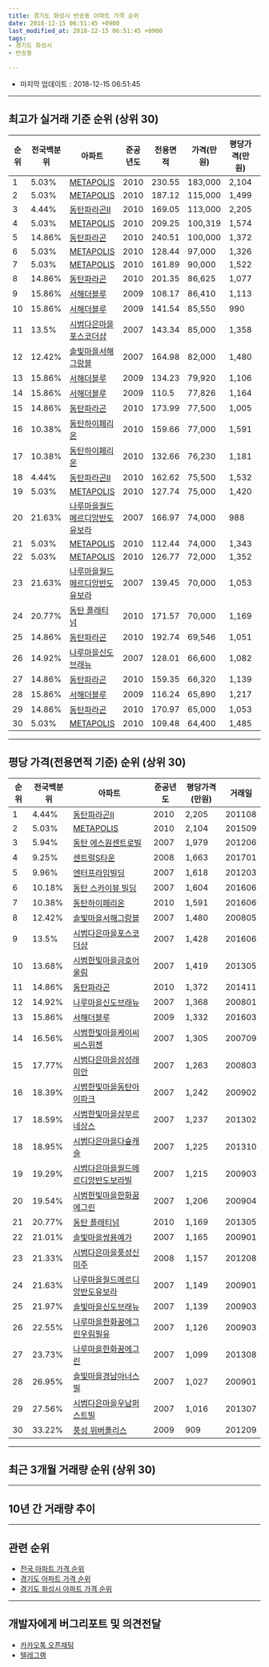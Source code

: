 ```yaml
---
title: 경기도 화성시 반송동 아파트 가격 순위
date: 2018-12-15 06:51:45 +0900
last_modified_at: 2018-12-15 06:51:45 +0900
tags:
- 경기도 화성시
- 반송동

---
```


* 마지막 업데이트 : 2018-12-15 06:51:45

---

## 최고가 실거래 기준 순위 (상위 30)


|순위|전국백분위|아파트|준공년도|전용면적|가격(만원)|평당가격(만원)|거래일|
|---|---|---|---|---|---|---|---|
|1|5.03%|[METAPOLIS](https://search.naver.com/search.naver?query=%EA%B2%BD%EA%B8%B0%EB%8F%84+%ED%99%94%EC%84%B1%EC%8B%9C+%EB%B0%98%EC%86%A1%EB%8F%99+METAPOLIS)|2010|230.55|183,000|2,104|201509|
|2|5.03%|[METAPOLIS](https://search.naver.com/search.naver?query=%EA%B2%BD%EA%B8%B0%EB%8F%84+%ED%99%94%EC%84%B1%EC%8B%9C+%EB%B0%98%EC%86%A1%EB%8F%99+METAPOLIS)|2010|187.12|115,000|1,499|201607|
|3|4.44%|[동탄파라곤II](https://search.naver.com/search.naver?query=%EA%B2%BD%EA%B8%B0%EB%8F%84+%ED%99%94%EC%84%B1%EC%8B%9C+%EB%B0%98%EC%86%A1%EB%8F%99+%EB%8F%99%ED%83%84%ED%8C%8C%EB%9D%BC%EA%B3%A4II)|2010|169.05|113,000|2,205|201108|
|4|5.03%|[METAPOLIS](https://search.naver.com/search.naver?query=%EA%B2%BD%EA%B8%B0%EB%8F%84+%ED%99%94%EC%84%B1%EC%8B%9C+%EB%B0%98%EC%86%A1%EB%8F%99+METAPOLIS)|2010|209.25|100,319|1,574|201411|
|5|14.86%|[동탄파라곤](https://search.naver.com/search.naver?query=%EA%B2%BD%EA%B8%B0%EB%8F%84+%ED%99%94%EC%84%B1%EC%8B%9C+%EB%B0%98%EC%86%A1%EB%8F%99+%EB%8F%99%ED%83%84%ED%8C%8C%EB%9D%BC%EA%B3%A4)|2010|240.51|100,000|1,372|201411|
|6|5.03%|[METAPOLIS](https://search.naver.com/search.naver?query=%EA%B2%BD%EA%B8%B0%EB%8F%84+%ED%99%94%EC%84%B1%EC%8B%9C+%EB%B0%98%EC%86%A1%EB%8F%99+METAPOLIS)|2010|128.44|97,000|1,326|201412|
|7|5.03%|[METAPOLIS](https://search.naver.com/search.naver?query=%EA%B2%BD%EA%B8%B0%EB%8F%84+%ED%99%94%EC%84%B1%EC%8B%9C+%EB%B0%98%EC%86%A1%EB%8F%99+METAPOLIS)|2010|161.89|90,000|1,522|201511|
|8|14.86%|[동탄파라곤](https://search.naver.com/search.naver?query=%EA%B2%BD%EA%B8%B0%EB%8F%84+%ED%99%94%EC%84%B1%EC%8B%9C+%EB%B0%98%EC%86%A1%EB%8F%99+%EB%8F%99%ED%83%84%ED%8C%8C%EB%9D%BC%EA%B3%A4)|2010|201.35|86,625|1,077|201506|
|9|15.86%|[서해더블루](https://search.naver.com/search.naver?query=%EA%B2%BD%EA%B8%B0%EB%8F%84+%ED%99%94%EC%84%B1%EC%8B%9C+%EB%B0%98%EC%86%A1%EB%8F%99+%EC%84%9C%ED%95%B4%EB%8D%94%EB%B8%94%EB%A3%A8)|2009|108.17|86,410|1,113|201605|
|10|15.86%|[서해더블루](https://search.naver.com/search.naver?query=%EA%B2%BD%EA%B8%B0%EB%8F%84+%ED%99%94%EC%84%B1%EC%8B%9C+%EB%B0%98%EC%86%A1%EB%8F%99+%EC%84%9C%ED%95%B4%EB%8D%94%EB%B8%94%EB%A3%A8)|2009|141.54|85,550|990|201409|
|11|13.5%|[시범다은마을포스코더샵](https://search.naver.com/search.naver?query=%EA%B2%BD%EA%B8%B0%EB%8F%84+%ED%99%94%EC%84%B1%EC%8B%9C+%EB%B0%98%EC%86%A1%EB%8F%99+%EC%8B%9C%EB%B2%94%EB%8B%A4%EC%9D%80%EB%A7%88%EC%9D%84%ED%8F%AC%EC%8A%A4%EC%BD%94%EB%8D%94%EC%83%B5)|2007|143.34|85,000|1,358|201407|
|12|12.42%|[솔빛마을서해그랑블](https://search.naver.com/search.naver?query=%EA%B2%BD%EA%B8%B0%EB%8F%84+%ED%99%94%EC%84%B1%EC%8B%9C+%EB%B0%98%EC%86%A1%EB%8F%99+%EC%86%94%EB%B9%9B%EB%A7%88%EC%9D%84%EC%84%9C%ED%95%B4%EA%B7%B8%EB%9E%91%EB%B8%94)|2007|164.98|82,000|1,480|200805|
|13|15.86%|[서해더블루](https://search.naver.com/search.naver?query=%EA%B2%BD%EA%B8%B0%EB%8F%84+%ED%99%94%EC%84%B1%EC%8B%9C+%EB%B0%98%EC%86%A1%EB%8F%99+%EC%84%9C%ED%95%B4%EB%8D%94%EB%B8%94%EB%A3%A8)|2009|134.23|79,920|1,106|201402|
|14|15.86%|[서해더블루](https://search.naver.com/search.naver?query=%EA%B2%BD%EA%B8%B0%EB%8F%84+%ED%99%94%EC%84%B1%EC%8B%9C+%EB%B0%98%EC%86%A1%EB%8F%99+%EC%84%9C%ED%95%B4%EB%8D%94%EB%B8%94%EB%A3%A8)|2009|110.5|77,826|1,164|201312|
|15|14.86%|[동탄파라곤](https://search.naver.com/search.naver?query=%EA%B2%BD%EA%B8%B0%EB%8F%84+%ED%99%94%EC%84%B1%EC%8B%9C+%EB%B0%98%EC%86%A1%EB%8F%99+%EB%8F%99%ED%83%84%ED%8C%8C%EB%9D%BC%EA%B3%A4)|2010|173.99|77,500|1,005|201311|
|16|10.38%|[동탄하이페리온](https://search.naver.com/search.naver?query=%EA%B2%BD%EA%B8%B0%EB%8F%84+%ED%99%94%EC%84%B1%EC%8B%9C+%EB%B0%98%EC%86%A1%EB%8F%99+%EB%8F%99%ED%83%84%ED%95%98%EC%9D%B4%ED%8E%98%EB%A6%AC%EC%98%A8)|2010|159.66|77,000|1,591|201606|
|17|10.38%|[동탄하이페리온](https://search.naver.com/search.naver?query=%EA%B2%BD%EA%B8%B0%EB%8F%84+%ED%99%94%EC%84%B1%EC%8B%9C+%EB%B0%98%EC%86%A1%EB%8F%99+%EB%8F%99%ED%83%84%ED%95%98%EC%9D%B4%ED%8E%98%EB%A6%AC%EC%98%A8)|2010|132.66|76,230|1,181|201507|
|18|4.44%|[동탄파라곤II](https://search.naver.com/search.naver?query=%EA%B2%BD%EA%B8%B0%EB%8F%84+%ED%99%94%EC%84%B1%EC%8B%9C+%EB%B0%98%EC%86%A1%EB%8F%99+%EB%8F%99%ED%83%84%ED%8C%8C%EB%9D%BC%EA%B3%A4II)|2010|162.62|75,500|1,532|201601|
|19|5.03%|[METAPOLIS](https://search.naver.com/search.naver?query=%EA%B2%BD%EA%B8%B0%EB%8F%84+%ED%99%94%EC%84%B1%EC%8B%9C+%EB%B0%98%EC%86%A1%EB%8F%99+METAPOLIS)|2010|127.74|75,000|1,420|201605|
|20|21.63%|[나루마을월드메르디앙반도유보라](https://search.naver.com/search.naver?query=%EA%B2%BD%EA%B8%B0%EB%8F%84+%ED%99%94%EC%84%B1%EC%8B%9C+%EB%B0%98%EC%86%A1%EB%8F%99+%EB%82%98%EB%A3%A8%EB%A7%88%EC%9D%84%EC%9B%94%EB%93%9C%EB%A9%94%EB%A5%B4%EB%94%94%EC%95%99%EB%B0%98%EB%8F%84%EC%9C%A0%EB%B3%B4%EB%9D%BC)|2007|166.97|74,000|988|201312|
|21|5.03%|[METAPOLIS](https://search.naver.com/search.naver?query=%EA%B2%BD%EA%B8%B0%EB%8F%84+%ED%99%94%EC%84%B1%EC%8B%9C+%EB%B0%98%EC%86%A1%EB%8F%99+METAPOLIS)|2010|112.44|74,000|1,343|201406|
|22|5.03%|[METAPOLIS](https://search.naver.com/search.naver?query=%EA%B2%BD%EA%B8%B0%EB%8F%84+%ED%99%94%EC%84%B1%EC%8B%9C+%EB%B0%98%EC%86%A1%EB%8F%99+METAPOLIS)|2010|126.77|72,000|1,352|201408|
|23|21.63%|[나루마을월드메르디앙반도유보라](https://search.naver.com/search.naver?query=%EA%B2%BD%EA%B8%B0%EB%8F%84+%ED%99%94%EC%84%B1%EC%8B%9C+%EB%B0%98%EC%86%A1%EB%8F%99+%EB%82%98%EB%A3%A8%EB%A7%88%EC%9D%84%EC%9B%94%EB%93%9C%EB%A9%94%EB%A5%B4%EB%94%94%EC%95%99%EB%B0%98%EB%8F%84%EC%9C%A0%EB%B3%B4%EB%9D%BC)|2007|139.45|70,000|1,053|200902|
|24|20.77%|[동탄 플래티넘](https://search.naver.com/search.naver?query=%EA%B2%BD%EA%B8%B0%EB%8F%84+%ED%99%94%EC%84%B1%EC%8B%9C+%EB%B0%98%EC%86%A1%EB%8F%99+%EB%8F%99%ED%83%84+%ED%94%8C%EB%9E%98%ED%8B%B0%EB%84%98)|2010|171.57|70,000|1,169|201305|
|25|14.86%|[동탄파라곤](https://search.naver.com/search.naver?query=%EA%B2%BD%EA%B8%B0%EB%8F%84+%ED%99%94%EC%84%B1%EC%8B%9C+%EB%B0%98%EC%86%A1%EB%8F%99+%EB%8F%99%ED%83%84%ED%8C%8C%EB%9D%BC%EA%B3%A4)|2010|192.74|69,546|1,051|201506|
|26|14.92%|[나루마을신도브래뉴](https://search.naver.com/search.naver?query=%EA%B2%BD%EA%B8%B0%EB%8F%84+%ED%99%94%EC%84%B1%EC%8B%9C+%EB%B0%98%EC%86%A1%EB%8F%99+%EB%82%98%EB%A3%A8%EB%A7%88%EC%9D%84%EC%8B%A0%EB%8F%84%EB%B8%8C%EB%9E%98%EB%89%B4)|2007|128.01|66,600|1,082|200902|
|27|14.86%|[동탄파라곤](https://search.naver.com/search.naver?query=%EA%B2%BD%EA%B8%B0%EB%8F%84+%ED%99%94%EC%84%B1%EC%8B%9C+%EB%B0%98%EC%86%A1%EB%8F%99+%EB%8F%99%ED%83%84%ED%8C%8C%EB%9D%BC%EA%B3%A4)|2010|159.35|66,320|1,139|201609|
|28|15.86%|[서해더블루](https://search.naver.com/search.naver?query=%EA%B2%BD%EA%B8%B0%EB%8F%84+%ED%99%94%EC%84%B1%EC%8B%9C+%EB%B0%98%EC%86%A1%EB%8F%99+%EC%84%9C%ED%95%B4%EB%8D%94%EB%B8%94%EB%A3%A8)|2009|116.24|65,890|1,217|201503|
|29|14.86%|[동탄파라곤](https://search.naver.com/search.naver?query=%EA%B2%BD%EA%B8%B0%EB%8F%84+%ED%99%94%EC%84%B1%EC%8B%9C+%EB%B0%98%EC%86%A1%EB%8F%99+%EB%8F%99%ED%83%84%ED%8C%8C%EB%9D%BC%EA%B3%A4)|2010|170.97|65,000|1,053|201507|
|30|5.03%|[METAPOLIS](https://search.naver.com/search.naver?query=%EA%B2%BD%EA%B8%B0%EB%8F%84+%ED%99%94%EC%84%B1%EC%8B%9C+%EB%B0%98%EC%86%A1%EB%8F%99+METAPOLIS)|2010|109.48|64,400|1,485|201510|


---

## 평당 가격(전용면적 기준) 순위 (상위 30)


|순위|전국백분위|아파트|준공년도|평당가격(만원)|거래일|
|---|---|---|---|---|---|
|1|4.44%|[동탄파라곤II](https://search.naver.com/search.naver?query=%EA%B2%BD%EA%B8%B0%EB%8F%84+%ED%99%94%EC%84%B1%EC%8B%9C+%EB%B0%98%EC%86%A1%EB%8F%99+%EB%8F%99%ED%83%84%ED%8C%8C%EB%9D%BC%EA%B3%A4II)|2010|2,205|201108|
|2|5.03%|[METAPOLIS](https://search.naver.com/search.naver?query=%EA%B2%BD%EA%B8%B0%EB%8F%84+%ED%99%94%EC%84%B1%EC%8B%9C+%EB%B0%98%EC%86%A1%EB%8F%99+METAPOLIS)|2010|2,104|201509|
|3|5.94%|[동탄 에스원센트로빌](https://search.naver.com/search.naver?query=%EA%B2%BD%EA%B8%B0%EB%8F%84+%ED%99%94%EC%84%B1%EC%8B%9C+%EB%B0%98%EC%86%A1%EB%8F%99+%EB%8F%99%ED%83%84+%EC%97%90%EC%8A%A4%EC%9B%90%EC%84%BC%ED%8A%B8%EB%A1%9C%EB%B9%8C)|2007|1,979|201206|
|4|9.25%|[센트럴S타운](https://search.naver.com/search.naver?query=%EA%B2%BD%EA%B8%B0%EB%8F%84+%ED%99%94%EC%84%B1%EC%8B%9C+%EB%B0%98%EC%86%A1%EB%8F%99+%EC%84%BC%ED%8A%B8%EB%9F%B4S%ED%83%80%EC%9A%B4)|2008|1,663|201701|
|5|9.96%|[엔터프라임빌딩](https://search.naver.com/search.naver?query=%EA%B2%BD%EA%B8%B0%EB%8F%84+%ED%99%94%EC%84%B1%EC%8B%9C+%EB%B0%98%EC%86%A1%EB%8F%99+%EC%97%94%ED%84%B0%ED%94%84%EB%9D%BC%EC%9E%84%EB%B9%8C%EB%94%A9)|2007|1,618|201203|
|6|10.18%|[동탄 스카이뷰 빌딩](https://search.naver.com/search.naver?query=%EA%B2%BD%EA%B8%B0%EB%8F%84+%ED%99%94%EC%84%B1%EC%8B%9C+%EB%B0%98%EC%86%A1%EB%8F%99+%EB%8F%99%ED%83%84+%EC%8A%A4%EC%B9%B4%EC%9D%B4%EB%B7%B0+%EB%B9%8C%EB%94%A9)|2007|1,604|201606|
|7|10.38%|[동탄하이페리온](https://search.naver.com/search.naver?query=%EA%B2%BD%EA%B8%B0%EB%8F%84+%ED%99%94%EC%84%B1%EC%8B%9C+%EB%B0%98%EC%86%A1%EB%8F%99+%EB%8F%99%ED%83%84%ED%95%98%EC%9D%B4%ED%8E%98%EB%A6%AC%EC%98%A8)|2010|1,591|201606|
|8|12.42%|[솔빛마을서해그랑블](https://search.naver.com/search.naver?query=%EA%B2%BD%EA%B8%B0%EB%8F%84+%ED%99%94%EC%84%B1%EC%8B%9C+%EB%B0%98%EC%86%A1%EB%8F%99+%EC%86%94%EB%B9%9B%EB%A7%88%EC%9D%84%EC%84%9C%ED%95%B4%EA%B7%B8%EB%9E%91%EB%B8%94)|2007|1,480|200805|
|9|13.5%|[시범다은마을포스코더샵](https://search.naver.com/search.naver?query=%EA%B2%BD%EA%B8%B0%EB%8F%84+%ED%99%94%EC%84%B1%EC%8B%9C+%EB%B0%98%EC%86%A1%EB%8F%99+%EC%8B%9C%EB%B2%94%EB%8B%A4%EC%9D%80%EB%A7%88%EC%9D%84%ED%8F%AC%EC%8A%A4%EC%BD%94%EB%8D%94%EC%83%B5)|2007|1,428|201606|
|10|13.68%|[시범한빛마을금호어울림](https://search.naver.com/search.naver?query=%EA%B2%BD%EA%B8%B0%EB%8F%84+%ED%99%94%EC%84%B1%EC%8B%9C+%EB%B0%98%EC%86%A1%EB%8F%99+%EC%8B%9C%EB%B2%94%ED%95%9C%EB%B9%9B%EB%A7%88%EC%9D%84%EA%B8%88%ED%98%B8%EC%96%B4%EC%9A%B8%EB%A6%BC)|2007|1,419|201305|
|11|14.86%|[동탄파라곤](https://search.naver.com/search.naver?query=%EA%B2%BD%EA%B8%B0%EB%8F%84+%ED%99%94%EC%84%B1%EC%8B%9C+%EB%B0%98%EC%86%A1%EB%8F%99+%EB%8F%99%ED%83%84%ED%8C%8C%EB%9D%BC%EA%B3%A4)|2010|1,372|201411|
|12|14.92%|[나루마을신도브래뉴](https://search.naver.com/search.naver?query=%EA%B2%BD%EA%B8%B0%EB%8F%84+%ED%99%94%EC%84%B1%EC%8B%9C+%EB%B0%98%EC%86%A1%EB%8F%99+%EB%82%98%EB%A3%A8%EB%A7%88%EC%9D%84%EC%8B%A0%EB%8F%84%EB%B8%8C%EB%9E%98%EB%89%B4)|2007|1,368|200801|
|13|15.86%|[서해더블루](https://search.naver.com/search.naver?query=%EA%B2%BD%EA%B8%B0%EB%8F%84+%ED%99%94%EC%84%B1%EC%8B%9C+%EB%B0%98%EC%86%A1%EB%8F%99+%EC%84%9C%ED%95%B4%EB%8D%94%EB%B8%94%EB%A3%A8)|2009|1,332|201603|
|14|16.56%|[시범한빛마을케이씨씨스위첸](https://search.naver.com/search.naver?query=%EA%B2%BD%EA%B8%B0%EB%8F%84+%ED%99%94%EC%84%B1%EC%8B%9C+%EB%B0%98%EC%86%A1%EB%8F%99+%EC%8B%9C%EB%B2%94%ED%95%9C%EB%B9%9B%EB%A7%88%EC%9D%84%EC%BC%80%EC%9D%B4%EC%94%A8%EC%94%A8%EC%8A%A4%EC%9C%84%EC%B2%B8)|2007|1,305|200709|
|15|17.77%|[시범다은마을삼성래미안](https://search.naver.com/search.naver?query=%EA%B2%BD%EA%B8%B0%EB%8F%84+%ED%99%94%EC%84%B1%EC%8B%9C+%EB%B0%98%EC%86%A1%EB%8F%99+%EC%8B%9C%EB%B2%94%EB%8B%A4%EC%9D%80%EB%A7%88%EC%9D%84%EC%82%BC%EC%84%B1%EB%9E%98%EB%AF%B8%EC%95%88)|2007|1,263|200803|
|16|18.39%|[시범한빛마을동탄아이파크](https://search.naver.com/search.naver?query=%EA%B2%BD%EA%B8%B0%EB%8F%84+%ED%99%94%EC%84%B1%EC%8B%9C+%EB%B0%98%EC%86%A1%EB%8F%99+%EC%8B%9C%EB%B2%94%ED%95%9C%EB%B9%9B%EB%A7%88%EC%9D%84%EB%8F%99%ED%83%84%EC%95%84%EC%9D%B4%ED%8C%8C%ED%81%AC)|2007|1,242|200902|
|17|18.59%|[시범한빛마을삼부르네상스](https://search.naver.com/search.naver?query=%EA%B2%BD%EA%B8%B0%EB%8F%84+%ED%99%94%EC%84%B1%EC%8B%9C+%EB%B0%98%EC%86%A1%EB%8F%99+%EC%8B%9C%EB%B2%94%ED%95%9C%EB%B9%9B%EB%A7%88%EC%9D%84%EC%82%BC%EB%B6%80%EB%A5%B4%EB%84%A4%EC%83%81%EC%8A%A4)|2007|1,237|201302|
|18|18.95%|[시범다은마을다숲캐슬](https://search.naver.com/search.naver?query=%EA%B2%BD%EA%B8%B0%EB%8F%84+%ED%99%94%EC%84%B1%EC%8B%9C+%EB%B0%98%EC%86%A1%EB%8F%99+%EC%8B%9C%EB%B2%94%EB%8B%A4%EC%9D%80%EB%A7%88%EC%9D%84%EB%8B%A4%EC%88%B2%EC%BA%90%EC%8A%AC)|2007|1,225|201310|
|19|19.29%|[시범다은마을월드메르디앙반도보라빌](https://search.naver.com/search.naver?query=%EA%B2%BD%EA%B8%B0%EB%8F%84+%ED%99%94%EC%84%B1%EC%8B%9C+%EB%B0%98%EC%86%A1%EB%8F%99+%EC%8B%9C%EB%B2%94%EB%8B%A4%EC%9D%80%EB%A7%88%EC%9D%84%EC%9B%94%EB%93%9C%EB%A9%94%EB%A5%B4%EB%94%94%EC%95%99%EB%B0%98%EB%8F%84%EB%B3%B4%EB%9D%BC%EB%B9%8C)|2007|1,215|200903|
|20|19.54%|[시범한빛마을한화꿈에그린](https://search.naver.com/search.naver?query=%EA%B2%BD%EA%B8%B0%EB%8F%84+%ED%99%94%EC%84%B1%EC%8B%9C+%EB%B0%98%EC%86%A1%EB%8F%99+%EC%8B%9C%EB%B2%94%ED%95%9C%EB%B9%9B%EB%A7%88%EC%9D%84%ED%95%9C%ED%99%94%EA%BF%88%EC%97%90%EA%B7%B8%EB%A6%B0)|2007|1,206|200904|
|21|20.77%|[동탄 플래티넘](https://search.naver.com/search.naver?query=%EA%B2%BD%EA%B8%B0%EB%8F%84+%ED%99%94%EC%84%B1%EC%8B%9C+%EB%B0%98%EC%86%A1%EB%8F%99+%EB%8F%99%ED%83%84+%ED%94%8C%EB%9E%98%ED%8B%B0%EB%84%98)|2010|1,169|201305|
|22|21.01%|[솔빛마을쌍용예가](https://search.naver.com/search.naver?query=%EA%B2%BD%EA%B8%B0%EB%8F%84+%ED%99%94%EC%84%B1%EC%8B%9C+%EB%B0%98%EC%86%A1%EB%8F%99+%EC%86%94%EB%B9%9B%EB%A7%88%EC%9D%84%EC%8C%8D%EC%9A%A9%EC%98%88%EA%B0%80)|2007|1,165|200901|
|23|21.33%|[시범다은마을풍성신미주](https://search.naver.com/search.naver?query=%EA%B2%BD%EA%B8%B0%EB%8F%84+%ED%99%94%EC%84%B1%EC%8B%9C+%EB%B0%98%EC%86%A1%EB%8F%99+%EC%8B%9C%EB%B2%94%EB%8B%A4%EC%9D%80%EB%A7%88%EC%9D%84%ED%92%8D%EC%84%B1%EC%8B%A0%EB%AF%B8%EC%A3%BC)|2008|1,157|201208|
|24|21.63%|[나루마을월드메르디앙반도유보라](https://search.naver.com/search.naver?query=%EA%B2%BD%EA%B8%B0%EB%8F%84+%ED%99%94%EC%84%B1%EC%8B%9C+%EB%B0%98%EC%86%A1%EB%8F%99+%EB%82%98%EB%A3%A8%EB%A7%88%EC%9D%84%EC%9B%94%EB%93%9C%EB%A9%94%EB%A5%B4%EB%94%94%EC%95%99%EB%B0%98%EB%8F%84%EC%9C%A0%EB%B3%B4%EB%9D%BC)|2007|1,149|200901|
|25|21.97%|[솔빛마을신도브래뉴](https://search.naver.com/search.naver?query=%EA%B2%BD%EA%B8%B0%EB%8F%84+%ED%99%94%EC%84%B1%EC%8B%9C+%EB%B0%98%EC%86%A1%EB%8F%99+%EC%86%94%EB%B9%9B%EB%A7%88%EC%9D%84%EC%8B%A0%EB%8F%84%EB%B8%8C%EB%9E%98%EB%89%B4)|2007|1,139|200903|
|26|22.55%|[나루마을한화꿈에그린우림필유](https://search.naver.com/search.naver?query=%EA%B2%BD%EA%B8%B0%EB%8F%84+%ED%99%94%EC%84%B1%EC%8B%9C+%EB%B0%98%EC%86%A1%EB%8F%99+%EB%82%98%EB%A3%A8%EB%A7%88%EC%9D%84%ED%95%9C%ED%99%94%EA%BF%88%EC%97%90%EA%B7%B8%EB%A6%B0%EC%9A%B0%EB%A6%BC%ED%95%84%EC%9C%A0)|2007|1,126|200903|
|27|23.73%|[나루마을한화꿈에그린](https://search.naver.com/search.naver?query=%EA%B2%BD%EA%B8%B0%EB%8F%84+%ED%99%94%EC%84%B1%EC%8B%9C+%EB%B0%98%EC%86%A1%EB%8F%99+%EB%82%98%EB%A3%A8%EB%A7%88%EC%9D%84%ED%95%9C%ED%99%94%EA%BF%88%EC%97%90%EA%B7%B8%EB%A6%B0)|2007|1,099|201308|
|28|26.95%|[솔빛마을경남아너스빌](https://search.naver.com/search.naver?query=%EA%B2%BD%EA%B8%B0%EB%8F%84+%ED%99%94%EC%84%B1%EC%8B%9C+%EB%B0%98%EC%86%A1%EB%8F%99+%EC%86%94%EB%B9%9B%EB%A7%88%EC%9D%84%EA%B2%BD%EB%82%A8%EC%95%84%EB%84%88%EC%8A%A4%EB%B9%8C)|2007|1,027|200901|
|29|27.56%|[시범다은마을우남퍼스트빌](https://search.naver.com/search.naver?query=%EA%B2%BD%EA%B8%B0%EB%8F%84+%ED%99%94%EC%84%B1%EC%8B%9C+%EB%B0%98%EC%86%A1%EB%8F%99+%EC%8B%9C%EB%B2%94%EB%8B%A4%EC%9D%80%EB%A7%88%EC%9D%84%EC%9A%B0%EB%82%A8%ED%8D%BC%EC%8A%A4%ED%8A%B8%EB%B9%8C)|2007|1,016|201307|
|30|33.22%|[풍성 위버폴리스](https://search.naver.com/search.naver?query=%EA%B2%BD%EA%B8%B0%EB%8F%84+%ED%99%94%EC%84%B1%EC%8B%9C+%EB%B0%98%EC%86%A1%EB%8F%99+%ED%92%8D%EC%84%B1+%EC%9C%84%EB%B2%84%ED%8F%B4%EB%A6%AC%EC%8A%A4)|2009|909|201209|


---

## 최근 3개월 거래량 순위 (상위 30)


<div style="width:100%;">
    <canvas id="deal_count_ranking" height="312"></canvas>
</div>


<script>
new Chart(document.getElementById("deal_count_ranking"), {
    type: 'horizontalBar',
    data: {
        labels: ['METAPOLIS', '나루마을신도브래뉴', '센트럴S타운', '나루마을월드메르디앙반도유보라', '솔빛마을쌍용예가', '나루마을한화꿈에그린', '시범한빛마을삼부르네상스', '시범다은마을월드메르디앙반도보라빌', '솔빛마을경남아너스빌', '나루마을한화꿈에그린우림필유', '솔빛마을신도브래뉴', '솔빛마을서해그랑블', '시범다은마을다숲캐슬', '시범한빛마을케이씨씨스위첸', '서해더블루', '시범다은마을삼성래미안', '시범한빛마을금호어울림', '시범다은마을포스코더샵', '시범한빛마을한화꿈에그린', '시범다은마을풍성신미주', '시범한빛마을동탄아이파크', '시범다은마을우남퍼스트빌', '동탄파라곤II', '동탄 플래티넘'],
        datasets: [{
            label: '실거래 수',
            data: [15, 14, 12, 11, 10, 8, 7, 7, 7, 6, 6, 6, 5, 4, 4, 3, 3, 2, 2, 2, 1, 1, 1, 1],
            borderColor: "rgba(255, 0, 128, 1)",
            backgroundColor: "rgba(255, 0, 128, 0.5)",
            fill: false,
        }]
    },
    options: {
        responsive: true,
        title: {
            display: true,
            text: '최근 3개월 거래량 순위'
        },
        tooltips: {
            mode: 'index',
            intersect: false,
            callbacks: {
                title: function(tooltipItems, data) {
                    return "실거래 수:";
                },
                label: function(tooltipItem, data) {
                    return data.labels[tooltipItem.index] + ": " + tooltipItem.xLabel;
                }
            }
        },
        hover: {
            mode: 'nearest',
            intersect: true
        },
        scales: {
            xAxes: [{
                display: true,
                scaleLabel: {
                    display: true,
                    labelString: '실거래 수'
                },
                ticks: {
                    suggestedMin: 0,
                }
            }],
            yAxes: [{
                display: true,
                ticks: {
                    autoSkip: false,
                    callback: function(value, index, values) {
                        if (value.length > 15)
                            return value.substr(0, 13) + "...";
                        else
                            return value;
                    }
                },
                scaleLabel: {
                    display: false,
                }
            }]
        }
    }
});

</script>


---

## 10년 간 거래량 추이


<div style="width:100%;">
    <canvas id="deal_progress" height="250"></canvas>
</div>

<script>
new Chart(document.getElementById("deal_progress"), {
    type: 'line',
    data: {
        labels: ['200812','200901','200902','200903','200904','200905','200906','200907','200908','200909','200910','200911','200912','201001','201002','201003','201004','201005','201006','201007','201008','201009','201010','201011','201012','201101','201102','201103','201104','201105','201106','201107','201108','201109','201110','201111','201112','201201','201202','201203','201204','201205','201206','201207','201208','201209','201210','201211','201212','201301','201302','201303','201304','201305','201306','201307','201308','201309','201310','201311','201312','201401','201402','201403','201404','201405','201406','201407','201408','201409','201410','201411','201412','201501','201502','201503','201504','201505','201506','201507','201508','201509','201510','201511','201512','201601','201602','201603','201604','201605','201606','201607','201608','201609','201610','201611','201612','201701','201702','201703','201704','201705','201706','201707','201708','201709','201710','201711','201712','201801','201802','201803','201804','201805','201806','201807','201808','201809','201810','201811','201812'],
        datasets: [{
            label: '실거래 수',
            pointRadius: 1,
            data: [10, 50, 50, 59, 94, 47, 34, 30, 49, 44, 8, 8, 22, 21, 14, 23, 19, 30, 40, 26, 41, 40, 80, 90, 133, 145, 79, 73, 49, 53, 62, 56, 71, 60, 68, 45, 51, 39, 43, 50, 31, 26, 39, 41, 57, 90, 84, 77, 77, 29, 40, 64, 47, 75, 68, 41, 77, 140, 169, 96, 92, 105, 106, 86, 73, 84, 93, 89, 124, 133, 129, 138, 124, 108, 89, 169, 148, 152, 110, 152, 134, 127, 191, 130, 85, 80, 64, 102, 105, 138, 134, 129, 181, 221, 200, 85, 58, 46, 51, 65, 65, 62, 75, 57, 45, 56, 52, 71, 70, 80, 108, 161, 100, 106, 136, 87, 186, 249, 91, 39, 8],
            borderColor: "rgba(255, 201, 14, 1)",
            backgroundColor: "rgba(255, 201, 14, 0.5)",
            fill: true,
        }]
    },
    options: {
        responsive: true,
        title: {
            display: true,
            text: '10년간 거래량 추이'
        },
        tooltips: {
            mode: 'index',
            intersect: false,
        },
        hover: {
            mode: 'nearest',
            intersect: true
        },
        scales: {
            xAxes: [{
                display: true,
                scaleLabel: {
                    display: true,
                    labelString: '년/월'
                }
            }],
            yAxes: [{
                display: true,
                ticks: {
                    suggestedMin: 0,
                },
                scaleLabel: {
                    display: true,
                    labelString: '실거래 수'
                }
            }]
        }
    }
});

</script>


---

## 관련 순위

- [전국 아파트 가격 순위](https://inasie.github.io/apt-ranking/전국)
- [경기도 아파트 가격 순위](https://inasie.github.io/apt-ranking/경기도)
- [경기도 화성시 아파트 가격 순위](https://inasie.github.io/apt-ranking/경기도-화성시)


---

## 개발자에게 버그리포트 및 의견전달

- [카카오톡 오픈채팅](https://open.kakao.com/o/gLJUAP4)
- [텔레그램](https://t.me/inasie)

